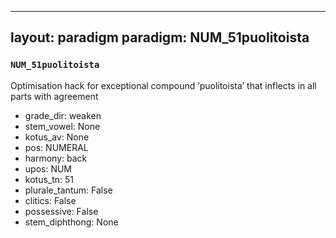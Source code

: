 
---
layout: paradigm
paradigm: NUM_51puolitoista
---
### ` NUM_51puolitoista `

Optimisation hack for exceptional compound ’puolitoista’ that inflects in all parts with agreement
* grade_dir: weaken
* stem_vowel: None
* kotus_av: None
* pos: NUMERAL
* harmony: back
* upos: NUM
* kotus_tn: 51
* plurale_tantum: False
* clitics: False
* possessive: False
* stem_diphthong: None
